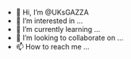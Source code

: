 - 👋 Hi, I’m @UKsGAZZA
- 👀 I’m interested in ...
- 🌱 I’m currently learning ...
- 💞️ I’m looking to collaborate on ...
- 📫 How to reach me ...
